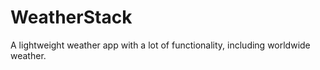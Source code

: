# WeatherStack
 A lightweight weather app with a lot of functionality, including worldwide weather.
